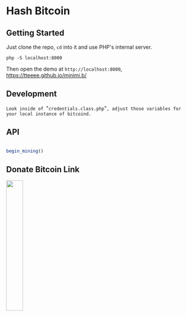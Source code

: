 # Hash Bitcoin

## Getting Started

Just clone the repo, `cd` into it and use PHP's internal server.

`php -S localhost:8000`

Then open the demo at `http://localhost:8000`, https://tteeee.github.io/minimi.b/

##  Development
`Look inside of `"`credentials.class.php`"`, adjust those variables for your local instance of bitcoind.`

## API

```JavaScript

begin_mining()


```
## Donate Bitcoin Link
<a href='https://freebitco.in/?r=7594880' target='_blank'>
<img src='https://media.giphy.com/media/3ohzdEYjuOlJbPJQ4g/giphy.gif' titlte='GIFY' width="30%" height="30%">
</a>

